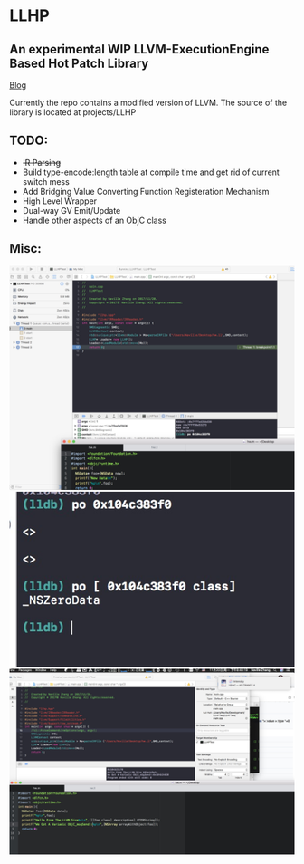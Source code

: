 # LLHP
## An experimental WIP LLVM-ExecutionEngine Based Hot Patch Library
[Blog](http://mayuyu.io/2017/07/12/Exploring-LLVM-ExecutionEngine/)

Currently the repo contains a modified version of LLVM.
The source of the library is located at projects/LLHP
## TODO:  
  - <del>IR Parsing</del>
  - Build type-encode:length table at compile time and get rid of current switch mess
  - Add Bridging Value Converting Function Registeration Mechanism
  - High Level Wrapper
  - Dual-way GV Emit/Update
  - Handle other aspects of an ObjC class
## Misc:

![1](imgs/1.jpeg)
![2](imgs/2.jpeg)
![3](imgs/3.png)
